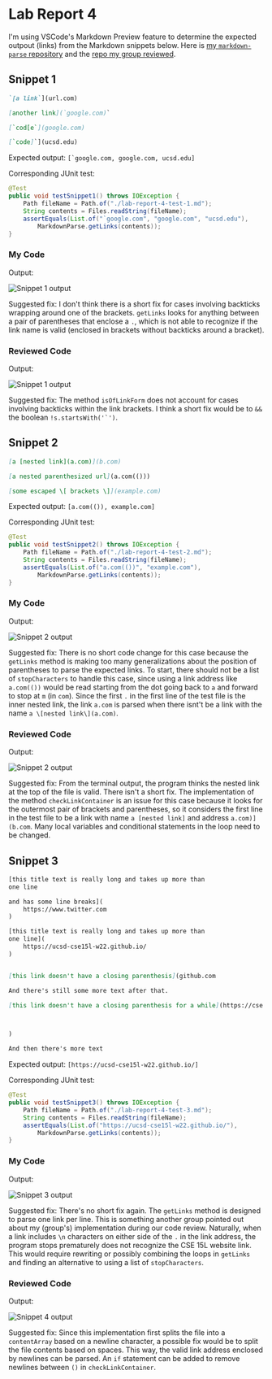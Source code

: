 # Lab Report 4

I'm using VSCode's Markdown Preview feature to determine the expected outpout (links) from the Markdown snippets below. Here is [my `markdown-parse` repository](https://github.com/trdavidt/markdown-parse) and the [repo my group reviewed](https://github.com/bimai25/markdown-parse-brandon).

## Snippet 1

```Markdown
`[a link`](url.com)

[another link](`google.com)`

[`cod[e`](google.com)

[`code]`](ucsd.edu)
```

Expected output: ```[`google.com, google.com, ucsd.edu]```

Corresponding JUnit test:

```java
@Test
public void testSnippet1() throws IOException {
    Path fileName = Path.of("./lab-report-4-test-1.md");
    String contents = Files.readString(fileName);
    assertEquals(List.of("`google.com", "google.com", "ucsd.edu"), 
        MarkdownParse.getLinks(contents));
}
```

### My Code

Output:

![Snippet 1 output](lab-report-4/4-1.png)

Suggested fix: I don't think there is a short fix for cases involving backticks wrapping around one of the brackets. `getLinks` looks for anything between a pair of parentheses that enclose a `.`, which is not able to recognize if the link name is valid (enclosed in brackets without backticks around a bracket).

### Reviewed Code

Output:

![Snippet 1 output](lab-report-4/4-2.png)

Suggested fix: The method `isOfLinkForm` does not account for cases involving backticks within the link brackets. I think a short fix would be to `&&` the boolean ```!s.startsWith('`')```.

## Snippet 2

```Markdown
[a [nested link](a.com)](b.com)

[a nested parenthesized url](a.com(()))

[some escaped \[ brackets \]](example.com)
```

Expected output: ```[a.com(()), example.com]```

Corresponding JUnit test:

```java
@Test
public void testSnippet2() throws IOException {
    Path fileName = Path.of("./lab-report-4-test-2.md");
    String contents = Files.readString(fileName);
    assertEquals(List.of("a.com(())", "example.com"),          
        MarkdownParse.getLinks(contents));
}
```

### My Code

Output:

![Snippet 2 output](lab-report-4/4-4.png)

Suggested fix: There is no short code change for this case because the `getLinks` method is making too many generalizations about the position of parentheses to parse the expected links. To start, there should not be a list of `stopCharacters` to handle this case, since using a link address like `a.com(())` would be read starting from the dot going back to `a` and forward to stop at `m` (in `com`). Since the first `.` in the first line of the test file is the inner nested link, the link `a.com` is parsed when there isnt't be a link with the name `a \[nested link\](a.com)`.

### Reviewed Code

Output:

![Snippet 2 output](lab-report-4/4-3.png)

Suggested fix: From the terminal output, the program thinks the nested link at the top of the file is valid. There isn't a short fix. The implementation of the method `checkLinkContainer` is an issue for this case because it looks for the outermost pair of brackets and parentheses, so it considers the first line in the test file to be a link with name `a [nested link]` and address `a.com)](b.com`. Many local variables and conditional statements in the loop need to be changed.

## Snippet 3

```Markdown
[this title text is really long and takes up more than 
one line

and has some line breaks](
    https://www.twitter.com
)

[this title text is really long and takes up more than 
one line](
    https://ucsd-cse15l-w22.github.io/
)


[this link doesn't have a closing parenthesis](github.com

And there's still some more text after that.

[this link doesn't have a closing parenthesis for a while](https://cse.ucsd.edu/



)

And then there's more text
```

Expected output: `[https://ucsd-cse15l-w22.github.io/]`

Corresponding JUnit test:

```java
@Test
public void testSnippet3() throws IOException {
    Path fileName = Path.of("./lab-report-4-test-3.md");
    String contents = Files.readString(fileName);
    assertEquals(List.of("https://ucsd-cse15l-w22.github.io/"),          
        MarkdownParse.getLinks(contents));
}
```

### My Code 

Output: 

![Snippet 3 output](./lab-report-4/4-5.png)

Suggested fix: There's no short fix again. The `getLinks` method is designed to parse one link per line. This is something another group pointed out about my (group's) implementation during our code review. Naturally, when a link includes `\n` characters on either side of the `.` in the link address, the program stops prematurely does not recognize the CSE 15L website link. This would require rewriting or possibly combining the loops in `getLinks` and finding an alternative to using a list of `stopCharacters`.

### Reviewed Code

Output:

![Snippet 4 output](./lab-report-4/4-6.png)

Suggested fix: Since this implementation first splits the file into a `contentArray` based on a newline character, a possible fix would be to split the file contents based on spaces. This way, the valid link address enclosed by newlines can be parsed. An `if` statement can be added to remove newlines between `()` in `checkLinkContainer`.